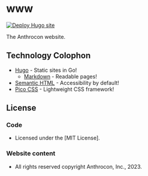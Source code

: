 # www

[![Deploy Hugo site](https://github.com/Anthrocon/www/actions/workflows/deploy.yaml/badge.svg)](https://github.com/Anthrocon/www/actions/workflows/deploy.yaml)

The Anthrocon website.

## Technology Colophon

* [Hugo](https://gohugo.io/) - Static sites in Go!
    * [Markdown](https://commonmark.org/) - Readable pages!
* [Semantic HTML](https://en.wikipedia.org/wiki/Semantic_HTML) - Accessibility by default!
* [Pico CSS](https://picocss.com/) - Lightweight CSS framework! 

## License

### Code
* Licensed under the [MIT License].
### Website content
* All rights reserved copyright Anthrocon, Inc., 2023.
